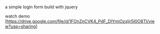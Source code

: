 a simple login form build with jquery 

watch demo [https://drive.google.com/file/d/1FOnZnCVK4_PdF_DlYmiOzxIjr5I0O8TI/view?usp=sharing]
